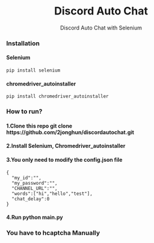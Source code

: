<div align="center"><h1>Discord Auto Chat</h1>
Discord Auto Chat with Selenium
</div>

<h3>Installation</h3>

<h4>Selenium</h4>
<code>pip install selenium</code>
  
<h4>chromedriver_autoinstaller</h4>
<code>pip install chromedriver_autoinstaller</code>

<h3>How to run?</h3>

<h4>1.Clone this repo git clone https://github.com/2jonghun/discordautochat.git</h4>
<h4>2.Install Selenium, Chromedriver_autoinstaller</h4>
<h4>3.You only need to modify the config.json file</h4>

```
{
  "my_id":"",
  "my_password":"",
  "CHANNEL_URL":"",
  "words":["hi","hello","test"],
  "chat_delay":0
}
```
<h4>4.Run python main.py</h4>


**<h3>You have to hcaptcha Manually</h3>**
